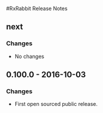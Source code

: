 #RxRabbit Release Notes
## next
### Changes
- No changes

## 0.100.0 - 2016-10-03
### Changes
- First open sourced public release.
